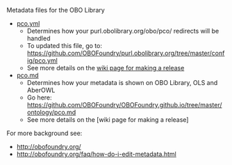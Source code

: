 Metadata files for the OBO Library

 * [pco.yml](pco.yml)
     * Determines how your purl.obolibrary.org/obo/pco/ redirects will be handled
     * To updated this file, go to: https://github.com/OBOFoundry/purl.obolibrary.org/tree/master/config/pco.yml
     * See more details on the [wiki page for making a release](https://github.com/PopulationAndCommunityOntology/pco/wiki/Make-a-PCO-release)
 * [pco.md](pco.md)
     * Determines how your metadata is shown on OBO Library, OLS and AberOWL
     * Go here: https://github.com/OBOFoundry/OBOFoundry.github.io/tree/master/ontology/pco.md
     * See more details on the [wiki page for making a release]
     
For more background see:

 * http://obofoundry.org/
 * http://obofoundry.org/faq/how-do-i-edit-metadata.html
